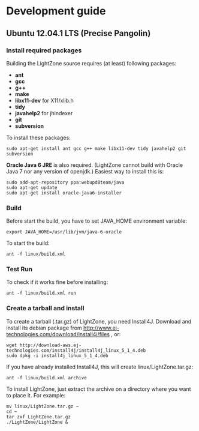 # Development guide

## Ubuntu 12.04.1 LTS (Precise Pangolin)
### Install required packages
Building the LightZone source requires (at least) following packages:
- __ant__
- __gcc__
- __g++__
- __make__
- __libx11-dev__ for X11/xlib.h
- __tidy__
- __javahelp2__ for jhindexer
- __git__
- __subversion__

To install these packages:

    sudo apt-get install ant gcc g++ make libx11-dev tidy javahelp2 git subversion 

__Oracle Java 6 JRE__ is also required. (LightZone cannot build with Oracle Java 7 nor any version of openjdk.)
Easiest way to install this is:

    sudo add-apt-repository ppa:webupd8team/java
    sudo apt-get update
    sudo apt-get install oracle-java6-installer

### Build
Before start the build, you have to set JAVA_HOME environment variable:

    export JAVA_HOME=/usr/lib/jvm/java-6-oracle

To start the build:

    ant -f linux/build.xml

### Test Run
To check if it works fine before installing:

    ant -f linux/build.xml run

### Create a tarball and install
To create a tarball (.tar.gz) of LightZone, you need Install4J.
Download and install its debian package from
http://www.ej-technologies.com/download/install4j/files
, or:

    wget http://download-aws.ej-technologies.com/install4j/install4j_linux_5_1_4.deb
    sudo dpkg -i install4j_linux_5_1_4.deb

If you have already installed Install4J, this will create linux/LightZone.tar.gz:

    ant -f linux/build.xml archive

To install LightZone, just extract the archive on a directory where you want to place it.
For example:

    mv linux/LightZone.tar.gz ~
    cd ~
    tar zxf LightZone.tar.gz
    ./LightZone/LightZone &

